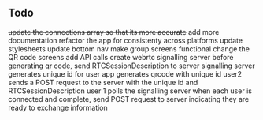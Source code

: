 ## Todo

~~update the connections array so that its more accurate~~
add more documentation
refactor the app for consistenty across platforms
update stylesheets
update bottom nav
make group screens functional
change the QR code screens
add API calls
create webrtc signalling server
before generating qr code, send RTCSessionDescription to server
signalling server generates unique id for user
app generates qrcode with unique id
user2 sends a POST request to the server with the unique id and RTCSessionDescription
user 1 polls the signalling server
when each user is connected and complete, send POST request to server indicating they are ready to exchange information
